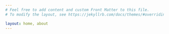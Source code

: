 ```yaml
---
# Feel free to add content and custom Front Matter to this file.
# To modify the layout, see https://jekyllrb.com/docs/themes/#overriding-theme-defaults

layout: home, about
---
```

